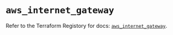 # `aws_internet_gateway`

Refer to the Terraform Registory for docs: [`aws_internet_gateway`](https://registry.terraform.io/providers/hashicorp/aws/5.8.0/docs/resources/internet_gateway).
